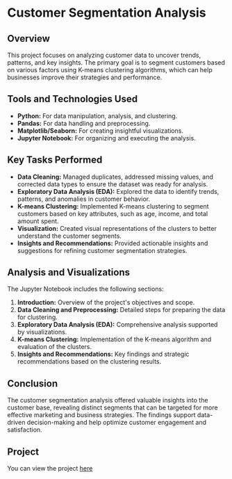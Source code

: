# Customer Segmentation Analysis

## Overview
This project focuses on analyzing customer data to uncover trends, patterns, and key insights. The primary goal is to segment customers based on various factors using K-means clustering algorithms, which can help businesses improve their strategies and performance.

## Tools and Technologies Used
- **Python:** For data manipulation, analysis, and clustering.
- **Pandas:** For data handling and preprocessing.
- **Matplotlib/Seaborn:** For creating insightful visualizations.
- **Jupyter Notebook:** For organizing and executing the analysis.

## Key Tasks Performed
- **Data Cleaning:** Managed duplicates, addressed missing values, and corrected data types to ensure the dataset was ready for analysis.
- **Exploratory Data Analysis (EDA):** Explored the data to identify trends, patterns, and anomalies in customer behavior.
- **K-means Clustering:** Implemented K-means clustering to segment customers based on key attributes, such as age, income, and total amount spent.
- **Visualization:** Created visual representations of the clusters to better understand the customer segments.
- **Insights and Recommendations:** Provided actionable insights and suggestions for refining customer segmentation strategies.

## Analysis and Visualizations
The Jupyter Notebook includes the following sections:
1. **Introduction:** Overview of the project's objectives and scope.
2. **Data Cleaning and Preprocessing:** Detailed steps for preparing the data for clustering.
3. **Exploratory Data Analysis (EDA):** Comprehensive analysis supported by visualizations.
4. **K-means Clustering:** Implementation of the K-means algorithm and evaluation of the clusters.
5. **Insights and Recommendations:** Key findings and strategic recommendations based on the clustering results.

## Conclusion
The customer segmentation analysis offered valuable insights into the customer base, revealing distinct segments that can be targeted for more effective marketing and business strategies. The findings support data-driven decision-making and help optimize customer engagement and satisfaction.


## Project 
You can view the project [here](https://github.com/NabeelGhalib/nabeelghalib.github.io/blob/main/customer_segmentation/Customer_Segmentation_Final.ipynb)
